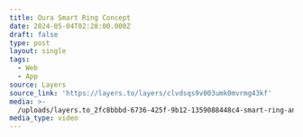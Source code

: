 ```yaml
---
title: Oura Smart Ring Concept
date: 2024-05-04T02:28:00.000Z
draft: false
type: post
layout: single
tags:
  - Web
  - App
source: Layers
source_link: 'https://layers.to/layers/clvdsqs9v003umk0mvrmg43kf'
media: >-
  /uploads/layers.to_2fc8bbbd-6736-425f-9b12-1359088448c4-smart-ring-animation-landscape.mp4
media_type: video
---
```


